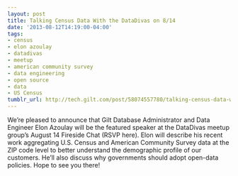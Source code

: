 ```yaml
---
layout: post
title: Talking Census Data With the DataDivas on 8/14
date: '2013-08-12T14:19:00-04:00'
tags:
- census
- elon azoulay
- datadivas
- meetup
- american community survey
- data engineering
- open source
- data
- US Census
tumblr_url: http://tech.gilt.com/post/58074557780/talking-census-data-with-the-datadivas-on-8-14
---
```


We’re pleased to announce that Gilt Database Administrator and Data Engineer Elon Azoulay will be the featured speaker at the DataDivas meetup group’s August 14 Fireside Chat (RSVP here). Elon will describe his recent work aggregating U.S. Census and American Community Survey data at the ZIP code level to better understand the demographic profile of our customers. He’ll also discuss why governments should adopt open-data policies. Hope to see you there!
